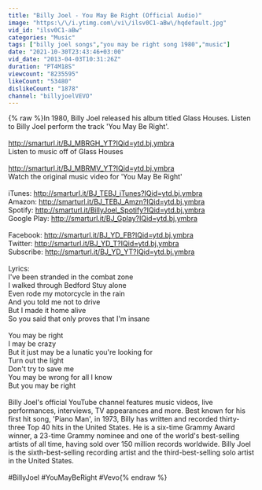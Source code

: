 ```yaml
---
title: "Billy Joel - You May Be Right (Official Audio)"
image: "https:\/\/i.ytimg.com\/vi\/ilsv0C1-aBw\/hqdefault.jpg"
vid_id: "ilsv0C1-aBw"
categories: "Music"
tags: ["billy joel songs","you may be right song 1980","music"]
date: "2021-10-30T23:43:46+03:00"
vid_date: "2013-04-03T10:31:26Z"
duration: "PT4M18S"
viewcount: "8235595"
likeCount: "53480"
dislikeCount: "1878"
channel: "billyjoelVEVO"
---
```

{% raw %}In 1980, Billy Joel released his album titled Glass Houses. Listen to Billy Joel perform the track 'You May Be Right'.<br /><br /><a rel="nofollow" target="blank" href="http://smarturl.it/BJ_MBRGH_YT?IQid=ytd.bj.ymbra">http://smarturl.it/BJ_MBRGH_YT?IQid=ytd.bj.ymbra</a><br />Listen to music off of Glass Houses<br /><br /><a rel="nofollow" target="blank" href="http://smarturl.it/BJ_MBRMV_YT?IQid=ytd.bj.ymbra">http://smarturl.it/BJ_MBRMV_YT?IQid=ytd.bj.ymbra</a><br />Watch the original music video for 'You May Be Right'<br /><br />iTunes: <a rel="nofollow" target="blank" href="http://smarturl.it/BJ_TEBJ_iTunes?IQid=ytd.bj.ymbra">http://smarturl.it/BJ_TEBJ_iTunes?IQid=ytd.bj.ymbra</a><br />Amazon: <a rel="nofollow" target="blank" href="http://smarturl.it/BJ_TEBJ_Amzn?IQid=ytd.bj.ymbra">http://smarturl.it/BJ_TEBJ_Amzn?IQid=ytd.bj.ymbra</a><br />Spotify: <a rel="nofollow" target="blank" href="http://smarturl.it/BillyJoel_Spotify?IQid=ytd.bj.ymbra">http://smarturl.it/BillyJoel_Spotify?IQid=ytd.bj.ymbra</a><br />Google Play: <a rel="nofollow" target="blank" href="http://smarturl.it/BJ_Gplay?IQid=ytd.bj.ymbra">http://smarturl.it/BJ_Gplay?IQid=ytd.bj.ymbra</a><br /><br />Facebook: <a rel="nofollow" target="blank" href="http://smarturl.it/BJ_YD_FB?IQid=ytd.bj.ymbra">http://smarturl.it/BJ_YD_FB?IQid=ytd.bj.ymbra</a><br />Twitter: <a rel="nofollow" target="blank" href="http://smarturl.it/BJ_YD_T?IQid=ytd.bj.ymbra">http://smarturl.it/BJ_YD_T?IQid=ytd.bj.ymbra</a><br />Subscribe: <a rel="nofollow" target="blank" href="http://smarturl.it/BJ_YD_YT?IQid=ytd.bj.ymbra">http://smarturl.it/BJ_YD_YT?IQid=ytd.bj.ymbra</a><br /><br />Lyrics:<br />I've been stranded in the combat zone<br />I walked through Bedford Stuy alone<br />Even rode my motorcycle in the rain<br />And you told me not to drive<br />But I made it home alive<br />So you said that only proves that I'm insane<br /><br />You may be right<br />I may be crazy<br />But it just may be a lunatic you're looking for<br />Turn out the light<br />Don't try to save me<br />You may be wrong for all I know<br />But you may be right<br /><br />Billy Joel's official YouTube channel features music videos, live performances, interviews, TV appearances and more. Best known for his first hit song, 'Piano Man', in 1973, Billy has written and recorded thirty- three Top 40 hits in the United States. He is a six-time Grammy Award winner, a 23-time Grammy nominee and one of the world's best-selling artists of all time, having sold over 150 million records worldwide. Billy Joel is the sixth-best-selling recording artist and the third-best-selling solo artist in the United States.<br /><br />#BillyJoel #YouMayBeRight #Vevo{% endraw %}

